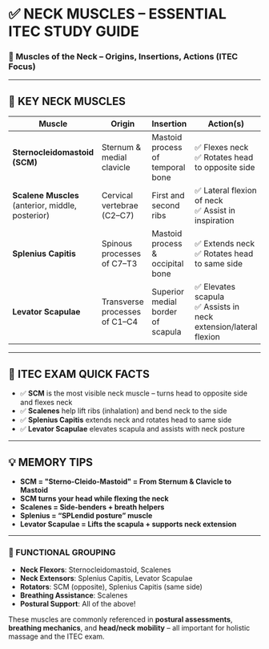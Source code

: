 
# ✅ NECK MUSCLES – ESSENTIAL ITEC STUDY GUIDE

### 📘 Muscles of the Neck – Origins, Insertions, Actions (ITEC Focus)

---

## 🔷 KEY NECK MUSCLES

| Muscle                      | Origin                                     | Insertion                            | Action(s)                                                   |
|-----------------------------|---------------------------------------------|---------------------------------------|--------------------------------------------------------------|
| **Sternocleidomastoid (SCM)** | Sternum & medial clavicle                  | Mastoid process of temporal bone      | ✅ Flexes neck<br>✅ Rotates head to opposite side           |
| **Scalene Muscles** (anterior, middle, posterior) | Cervical vertebrae (C2–C7)              | First and second ribs                 | ✅ Lateral flexion of neck<br>✅ Assist in inspiration        |
| **Splenius Capitis**        | Spinous processes of C7–T3                  | Mastoid process & occipital bone      | ✅ Extends neck<br>✅ Rotates head to same side              |
| **Levator Scapulae**        | Transverse processes of C1–C4               | Superior medial border of scapula     | ✅ Elevates scapula<br>✅ Assists in neck extension/lateral flexion |

---

## 🧠 ITEC EXAM QUICK FACTS

- ✅ **SCM** is the most visible neck muscle – turns head to opposite side and flexes neck
- ✅ **Scalenes** help lift ribs (inhalation) and bend neck to the side
- ✅ **Splenius Capitis** extends neck and rotates head to same side
- ✅ **Levator Scapulae** elevates scapula and assists with neck posture

---

## 💡 MEMORY TIPS

- **SCM = "Sterno-Cleido-Mastoid" = From Sternum & Clavicle to Mastoid**
- **SCM turns your head while flexing the neck**
- **Scalenes = Side-benders + breath helpers**
- **Splenius = “SPLendid posture” muscle**
- **Levator Scapulae = Lifts the scapula + supports neck extension**

---

### 🎯 FUNCTIONAL GROUPING

- **Neck Flexors**: Sternocleidomastoid, Scalenes  
- **Neck Extensors**: Splenius Capitis, Levator Scapulae  
- **Rotators**: SCM (opposite), Splenius Capitis (same side)  
- **Breathing Assistance**: Scalenes  
- **Postural Support**: All of the above!

These muscles are commonly referenced in **postural assessments**, **breathing mechanics**, and **head/neck mobility** – all important for holistic massage and the ITEC exam.

